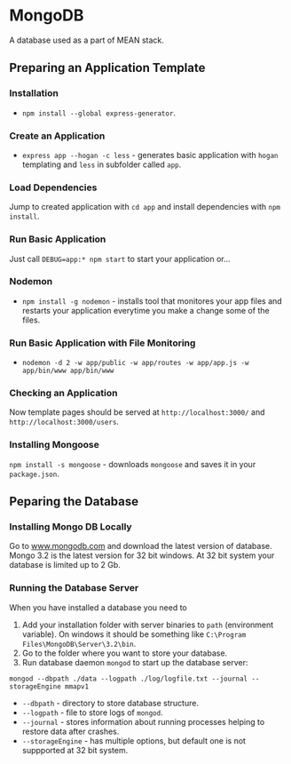 # MongoDB
A database used as a part of MEAN stack.

## Preparing an Application Template

### Installation
* `npm install --global express-generator`.

### Create an Application
* `express app --hogan -c less` - generates basic application with `hogan` templating and `less` in subfolder called `app`.

### Load Dependencies
Jump to created application with `cd app` and install dependencies with `npm install`.

### Run Basic Application
Just call `DEBUG=app:* npm start` to start your application or...

### Nodemon
* `npm install -g nodemon` - installs tool that monitores your app files and restarts your application everytime you make a change some of the files.

### Run Basic Application with File Monitoring
* `nodemon -d 2 -w app/public -w app/routes -w app/app.js -w app/bin/www app/bin/www`

### Checking an Application
Now template pages should be served at `http://localhost:3000/` and `http://localhost:3000/users`.

### Installing Mongoose
`npm install -s mongoose` - downloads `mongoose` and saves it in your `package.json`.

## Peparing the Database

### Installing Mongo DB Locally
Go to www.mongodb.com and download the latest version of database.
Mongo 3.2 is the latest version for 32 bit windows.
At 32 bit system your database is limited up to 2 Gb.

### Running the Database Server

When you have installed a database you need to
1. Add your installation folder with server binaries to `path` (environment variable). On windows it should be something like `C:\Program Files\MongoDB\Server\3.2\bin`.
2. Go to the folder where you want to store your database.
3. Run database daemon `mongod` to start up the database server:
```
mongod --dbpath ./data --logpath ./log/logfile.txt --journal --storageEngine mmapv1
```
* `--dbpath` - directory to store database structure.
* `--logpath` - file to store logs of `mongod`.
* `--journal` - stores information about running processes helping to restore data after crashes.
* `--storageEngine` - has multiple options, but default one is not suppported at 32 bit system.

